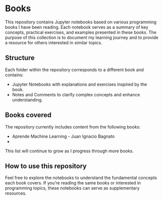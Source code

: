 # Books

This repository contains Jupyter notebooks based on various programming books I have been reading. Each notebook serves as a summary of key concepts, practical exercises, and examples presented in these books. The purpose of this collection is to document my learning journey and to provide a resource for others interested in similar topics.

## Structure

Each folder within the repository corresponds to a different book and contains:

- Jupyter Notebooks with explanations and exercises inspired by the book.
- Notes and Comments to clarify complex concepts and enhance understanding.

## Books covered

The repository currently includes content from the following books:

- Aprende Machine Learning - Juan Ignacio Bagnato
- 

This list will continue to grow as I progress through more books.

## How to use this repository

Feel free to explore the notebooks to understand the fundamental concepts each book covers. If you’re reading the same books or interested in programming topics, these notebooks can serve as supplementary resources.

